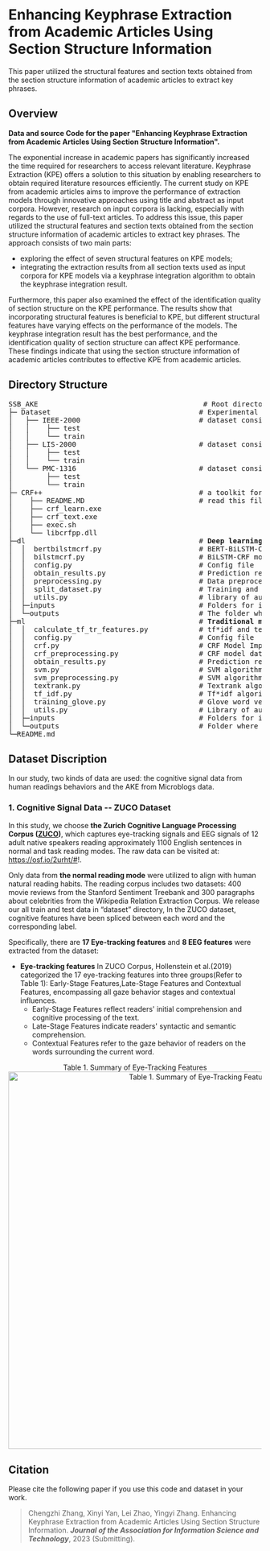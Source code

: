 # Enhancing Keyphrase Extraction from Academic Articles Using Section Structure Information 
This paper utilized the structural features and section texts obtained from the section structure information of academic articles to extract key phrases.

## Overview
<b>Data and source Code for the paper "Enhancing Keyphrase Extraction from Academic Articles Using Section Structure Information".</b>

The exponential increase in academic papers has significantly increased the time required for researchers to access relevant literature. Keyphrase Extraction (KPE) offers a solution to this situation by enabling researchers to obtain required literature resources efficiently. The current study on KPE from academic articles aims to improve the performance of extraction models through innovative approaches using title and abstract as input corpora. However, research on input corpora is lacking, especially with regards to the use of full-text articles. To address this issue, this paper utilized the structural features and section texts obtained from the section structure information of academic articles to extract key phrases. The approach consists of two main parts:

  - exploring the effect of seven structural features on KPE models; 
  - integrating the extraction results from all section texts used as input corpora for KPE models via a keyphrase integration algorithm to obtain the keyphrase integration result.

Furthermore, this paper also examined the effect of the identification quality of section structure on the KPE performance. The results show that incorporating structural features is beneficial to KPE, but different structural features have varying effects on the performance of the models. The keyphrase integration result has the best performance, and the identification quality of section structure can affect KPE performance. These findings indicate that using the section structure information of academic articles contributes to effective KPE from academic articles.

## Directory Structure
<pre>SSB_AKE                                       # Root directory
├─ Dataset                                   # Experimental datasets
│   ├── IEEE-2000                            # dataset consists of 1316 articles from Pub-Med
│   │    ├── test
│   │    └── train
│   ├── LIS-2000                             # dataset consists of 2000 articles from Library and information science domain
│   │    ├── test           
│   │    └── train
│   └── PMC-1316                             # dataset consists of 2000 articles from Computer science domain
│        ├── test           
│        └── train
├─ CRF++                                     # a toolkit for conditional random fields (CRFs)
│    ├── README.MD                           # read this file to get into CRF++
│    ├── crf_learn.exe
│    ├── crf_text.exe
│    ├── exec.sh
│    └── libcrfpp.dll
├─dl                                         # <b>Deep learning models</b>
│  │  bertbilstmcrf.py                       # BERT-BiLSTM-CRF model implementation module
│  │  bilstmcrf.py                           # BiLSTM-CRF model implementation module
│  │  config.py                              # Config file
│  │  obtain_results.py                      # Prediction results acquisition module
│  │  preprocessing.py                       # Data preprocessing module
│  │  split_dataset.py                       # Training and validation set segmentation module
│  │  utils.py                               # library of auxiliary functions
│  ├─inputs                                  # Folders for intermediate data
│  └─outputs                                 # The folder where the output data is stored
├─ml                                         # <b>Traditional machine learning models</b>
│  │  calculate_tf_tr_features.py            # tf*idf and textrank feature calculation module
│  │  config.py                              # Config file
│  │  crf.py                                 # CRF Model Implementation Module
│  │  crf_preprocessing.py                   # CRF model data preprocessing module
│  │  obtain_results.py                      # Prediction results acquisition module
│  │  svm.py                                 # SVM algorithm implementation module 
│  │  svm_preprocessing.py                   # SVM algorithm data preprocessing module
│  │  textrank.py                            # Textrank algorithm implementation module
│  │  tf_idf.py                              # Tf*idf algorithm implementation module
│  │  training_glove.py                      # Glove word vector training module   
│  │  utils.py                               # Library of auxiliary functions
│  ├─inputs                                  # Folders for intermediate data
│  └─outputs                                 # Folder where the output data is stored
└─README.md
</pre>

## Dataset Discription
In our study, two kinds of data are used: the cognitive signal data from human readings behaviors and the AKE from Microblogs data.
### 1. Cognitive Signal Data -- ZUCO Dataset
In this study, we choose <b>the Zurich Cognitive Language Processing Corpus ([ZUCO](https://www.nature.com/articles/sdata2018291))</b>, which captures eye-tracking signals and EEG signals of 12 adult native speakers reading approximately 1100 English sentences in normal and task reading modes. The raw data can be visited at: https://osf.io/2urht/#!. 

Only data from <b>the normal reading mode</b> were utilized to align with human natural reading habits. The reading corpus includes two datasets: 400 movie reviews from the Stanford Sentiment Treebank and 300 paragraphs about celebrities from the Wikipedia Relation Extraction Corpus. We release our all train and test data in “dataset” directory, In the ZUCO dataset, cognitive features have been spliced between each word and the corresponding label. 

Specifically, there are <b>17 Eye-tracking features</b> and <b>8 EEG features</b> were extracted from the dataset:

- <b>Eye-tracking features</b>
  In ZUCO Corpus, Hollenstein et al.(2019) categorized the 17 eye-tracking features into three groups(Refer to Table 1): Early-Stage Features,Late-Stage Features and Contextual Features, encompassing all gaze behavior stages and contextual influences.
    - Early-Stage Features reflect readers' initial comprehension and cognitive processing of the text.
    - Late-Stage Features indicate readers' syntactic and semantic comprehension.
    - Contextual Features refer to the gaze behavior of readers on the words surrounding the current word.


<div align=center>
Table 1. Summary of Eye-Tracking Features
<img src="https://yan-xinyi.github.io/figures/ET_features.png" width="750px" alt="Table 1. Summary of Eye-Tracking Features">
</div>


## Citation
Please cite the following paper if you use this code and dataset in your work.
    
>Chengzhi Zhang, Xinyi Yan, Lei Zhao, Yingyi Zhang. Enhancing Keyphrase Extraction from Academic Articles Using Section Structure Information. ***Journal of the Association for Information Science and Technology***, 2023 (Submitting).

